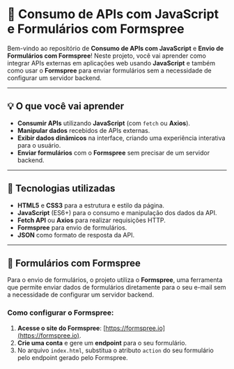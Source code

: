 # 🚀 Consumo de APIs com JavaScript e Formulários com Formspree

Bem-vindo ao repositório de **Consumo de APIs com JavaScript** e **Envio de Formulários com Formspree**! Neste projeto, você vai aprender como integrar APIs externas em aplicações web usando **JavaScript** e também como usar o **Formspree** para enviar formulários sem a necessidade de configurar um servidor backend.

---

## 💡 O que você vai aprender

- **Consumir APIs** utilizando **JavaScript** (com `fetch` ou **Axios**).
- **Manipular dados** recebidos de APIs externas.
- **Exibir dados dinâmicos** na interface, criando uma experiência interativa para o usuário.
- **Enviar formulários** com o **Formspree** sem precisar de um servidor backend.

---

## 🔧 Tecnologias utilizadas

- **HTML5** e **CSS3** para a estrutura e estilo da página.
- **JavaScript** (ES6+) para o consumo e manipulação dos dados da API.
- **Fetch API** ou **Axios** para realizar requisições HTTP.
- **Formspree** para envio de formulários.
- **JSON** como formato de resposta da API.

---


## 📝 Formulários com Formspree

Para o envio de formulários, o projeto utiliza o **Formspree**, uma ferramenta que permite enviar dados de formulários diretamente para o seu e-mail sem a necessidade de configurar um servidor backend.

### Como configurar o Formspree:

1. **Acesse o site do Formspree**: [https://formspree.io](https://formspree.io).
2. **Crie uma conta** e gere um **endpoint** para o seu formulário.
3. No arquivo `index.html`, substitua o atributo `action` do seu formulário pelo endpoint gerado pelo Formspree.
